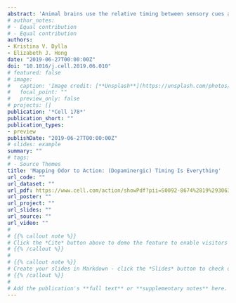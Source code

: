 ```yaml
---
abstract: 'Animal brains use the relative timing between sensory cues and behaviorally salient events to form predictive associations about their environment. Handler and colleagues provide new mechanistic insights into how differential signaling downstream of dopamine receptors couples this timing to the dynamic reweighting of synapses that link sensation to action.'
# author_notes:
# - Equal contribution
# - Equal contribution
authors:
- Kristina V. Dylla
- Elizabeth J. Hong
date: "2019-06-27T00:00:00Z"
doi: "10.1016/j.cell.2019.06.010"
# featured: false
# image:
#   caption: 'Image credit: [**Unsplash**](https://unsplash.com/photos/jdD8gXaTZsc)'
#   focal_point: ""
#   preview_only: false
# projects: []
publication: '*Cell 178*'
publication_short: ""
publication_types:
- preview
publishDate: "2019-06-27T00:00:00Z"
# slides: example
summary: ""
# tags:
# - Source Themes
title: 'Mapping Odor to Action: (Dopaminergic) Timing Is Everything'
url_code: ""
url_dataset: ""
url_pdf: https://www.cell.com/action/showPdf?pii=S0092-8674%2819%2930638-5
url_poster: ""
url_project: ""
url_slides: ""
url_source: ""
url_video: ""
# 
# {{% callout note %}}
# Click the *Cite* button above to demo the feature to enable visitors to import publication metadata into their reference management software.
# {{% /callout %}}
# 
# {{% callout note %}}
# Create your slides in Markdown - click the *Slides* button to check out the example.
# {{% /callout %}}
# 
# Add the publication's **full text** or **supplementary notes** here. You can use rich formatting such as including [code, math, and images](https://docs.hugoblox.com/content/writing-markdown-latex/).
---
```


